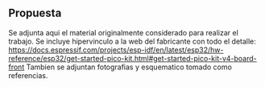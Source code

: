 ## Propuesta ##

Se adjunta aqui el material originalmente considerado para realizar el trabajo. Se incluye hipervinculo a la web del fabricante con todo el detalle: https://docs.espressif.com/projects/esp-idf/en/latest/esp32/hw-reference/esp32/get-started-pico-kit.html#get-started-pico-kit-v4-board-front
Tambien se adjuntan fotografias y esquematico tomado como referencias.
